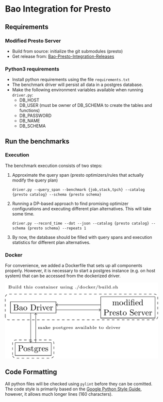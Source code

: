 # Bao Integration for Presto

## Requirements

### Modified Presto Server

- Build from source: initialize the git submodules (presto)
- Get release
  from: [Bao-Presto-Integration-Releases](https://github.com/christophanneser/Bao-Presto-Integration/releases)

### Python3 requirements

- Install python requirements using the file `requirements.txt`
- The benchmark driver will persist all data in a postgres database.
- Make the following environment variables available when running `driver.py`:
    - DB_HOST
    - DB_USER (must be owner of DB_SCHEMA to create the tables and functions)
    - DB_PASSWORD
    - DB_NAME
    - DB_SCHEMA

## Run the benchmarks

### Execution

The benchmark execution consists of two steps:

1. Approximate the query span (presto optimizers/rules that actually modify the query plan)
   ```
   driver.py --query_span --benchmark {job,stack,tpch} --catalog {presto catalog} --schema {presto schema}
   ```
2. Running a DP-based approach to find promising optimizer configurations and executing different plan alternatives.
   This will take some time.
   ```
   driver.py --record_time --dot --json --catalog {presto catalog} --schema {presto schema} --repeats 1
   ```
3. By now, the database should be filled with query spans and execution statistics for different plan alternatives.

### Docker

For convenience, we added a Dockerfile that sets up all components properly. However, it is necessary to start a
postgres instance (e.g. on host system) that can be accessed from the dockerized driver.

![Overview](./architecture.png)

## Code Formatting

All python files will be checked using `pylint` before they can be comitted. The code style is primarily based on
the [Google Python Style Guide](https://google.github.io/styleguide/pyguide.html), however, it allows much longer
lines (160 characters).
